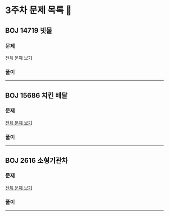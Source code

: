 # 3주차 문제 목록 📝
## BOJ 14719 빗물
### 문제
[전체 문제 보기](https://www.acmicpc.net/problem/14719)
### 풀이

___
## BOJ 15686 치킨 배달
### 문제
[전체 문제 보기](https://www.acmicpc.net/problem/15686)
### 풀이


___
## BOJ 2616 소형기관차
### 문제
[전체 문제 보기](https://www.acmicpc.net/problem/2616)

### 풀이


___
